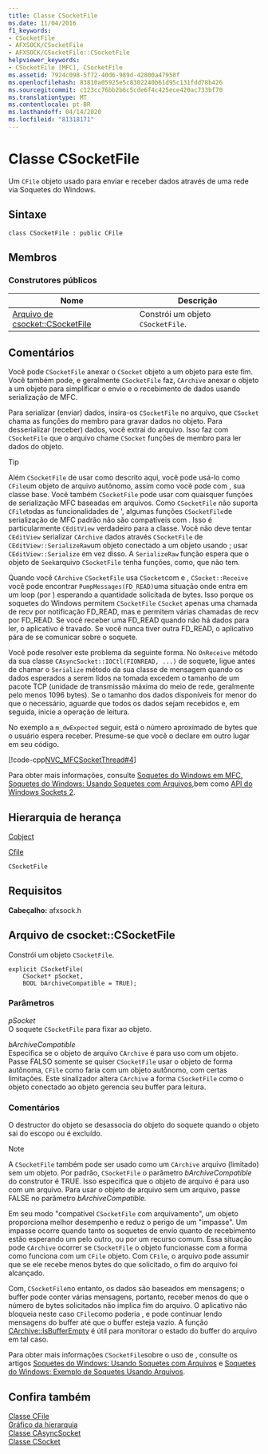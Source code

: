 ```yaml
---
title: Classe CSocketFile
ms.date: 11/04/2016
f1_keywords:
- CSocketFile
- AFXSOCK/CSocketFile
- AFXSOCK/CSocketFile::CSocketFile
helpviewer_keywords:
- CSocketFile [MFC], CSocketFile
ms.assetid: 7924c098-5f72-40d6-989d-42800a47958f
ms.openlocfilehash: 83810a05925e5c8302240b61d95c131fdd78b426
ms.sourcegitcommit: c123cc76bb2b6c5cde6f4c425ece420ac733bf70
ms.translationtype: MT
ms.contentlocale: pt-BR
ms.lasthandoff: 04/14/2020
ms.locfileid: "81318171"
---
```

# <a name="csocketfile-class"></a>Classe CSocketFile

Um `CFile` objeto usado para enviar e receber dados através de uma rede via Soquetes do Windows.

## <a name="syntax"></a>Sintaxe

```
class CSocketFile : public CFile
```

## <a name="members"></a>Membros

### <a name="public-constructors"></a>Construtores públicos

|Nome|Descrição|
|----------|-----------------|
|[Arquivo de csocket::CSocketFile](#csocketfile)|Constrói um objeto `CSocketFile`.|

## <a name="remarks"></a>Comentários

Você pode `CSocketFile` anexar o `CSocket` objeto a um objeto para este fim. Você também pode, e geralmente `CSocketFile` faz, `CArchive` anexar o objeto a um objeto para simplificar o envio e o recebimento de dados usando serialização de MFC.

Para serializar (enviar) dados, insira-os `CSocketFile` no arquivo, que `CSocket` chama as funções do membro para gravar dados no objeto. Para desserializar (receber) dados, você extrai do arquivo. Isso faz com `CSocketFile` que o arquivo chame `CSocket` funções de membro para ler dados do objeto.

> [!TIP]
> Além `CSocketFile` de usar como descrito aqui, você pode usá-lo como `CFile`um objeto de arquivo autônomo, assim como você pode com , sua classe base. Você também `CSocketFile` pode usar com quaisquer funções de serialização MFC baseadas em arquivos. Como `CSocketFile` não suporta `CFile`todas as funcionalidades de ', algumas funções `CSocketFile`de serialização de MFC padrão não são compatíveis com . Isso é particularmente `CEditView` verdadeiro para a classe. Você não deve tentar `CEditView` serializar `CArchive` dados através `CSocketFile` de `CEditView::SerializeRaw`um objeto conectado a um objeto usando ; usar `CEditView::Serialize` em vez disso. A `SerializeRaw` função espera que o objeto de `Seek`arquivo `CSocketFile` tenha funções, como, que não tem.

Quando você `CArchive` `CSocketFile` usa `CSocket`com e , `CSocket::Receive` você pode encontrar `PumpMessages(FD_READ)`uma situação onde entra em um loop (por ) esperando a quantidade solicitada de bytes. Isso porque os soquetes do Windows permitem `CSocketFile` `CSocket` apenas uma chamada de recv por notificação FD_READ, mas e permitem várias chamadas de recv por FD_READ. Se você receber uma FD_READ quando não há dados para ler, o aplicativo é travado. Se você nunca tiver outra FD_READ, o aplicativo pára de se comunicar sobre o soquete.

Você pode resolver este problema da seguinte forma. No `OnReceive` método da sua classe `CAsyncSocket::IOCtl(FIONREAD, ...)` de soquete, ligue antes de chamar o `Serialize` método da sua classe de mensagem quando os dados esperados a serem lidos na tomada excedem o tamanho de um pacote TCP (unidade de transmissão máxima do meio de rede, geralmente pelo menos 1096 bytes). Se o tamanho dos dados disponíveis for menor do que o necessário, aguarde que todos os dados sejam recebidos e, em seguida, inicie a operação de leitura.

No exemplo a `m_dwExpected` seguir, está o número aproximado de bytes que o usuário espera receber. Presume-se que você o declare em outro lugar em seu código.

[!code-cpp[NVC_MFCSocketThread#4](../../mfc/reference/codesnippet/cpp/csocketfile-class_1.cpp)]

Para obter mais informações, consulte [Soquetes do Windows em MFC,](../../mfc/windows-sockets-in-mfc.md) [Soquetes do Windows: Usando Soquetes com Arquivos,](../../mfc/windows-sockets-using-sockets-with-archives.md)bem como [API do Windows Sockets 2](/windows/win32/WinSock/windows-sockets-start-page-2).

## <a name="inheritance-hierarchy"></a>Hierarquia de herança

[Cobject](../../mfc/reference/cobject-class.md)

[Cfile](../../mfc/reference/cfile-class.md)

`CSocketFile`

## <a name="requirements"></a>Requisitos

**Cabeçalho:** afxsock.h

## <a name="csocketfilecsocketfile"></a><a name="csocketfile"></a>Arquivo de csocket::CSocketFile

Constrói um objeto `CSocketFile`.

```
explicit CSocketFile(
    CSocket* pSocket,
    BOOL bArchiveCompatible = TRUE);
```

### <a name="parameters"></a>Parâmetros

*pSocket*<br/>
O soquete `CSocketFile` para fixar ao objeto.

*bArchiveCompatible*<br/>
Especifica se o objeto de arquivo `CArchive` é para uso com um objeto. Passe FALSO somente se quiser `CSocketFile` usar o objeto de forma autônoma, `CFile` como faria com um objeto autônomo, com certas limitações. Este sinalizador altera `CArchive` a forma `CSocketFile` como o objeto conectado ao objeto gerencia seu buffer para leitura.

### <a name="remarks"></a>Comentários

O destructor do objeto se desassocia do objeto do soquete quando o objeto sai do escopo ou é excluído.

> [!NOTE]
> A `CSocketFile` também pode ser usado como um `CArchive` arquivo (limitado) sem um objeto. Por padrão, `CSocketFile` o parâmetro *bArchiveCompatible* do construtor é TRUE. Isso especifica que o objeto de arquivo é para uso com um arquivo. Para usar o objeto de arquivo sem um arquivo, passe FALSE no parâmetro *bArchiveCompatible.*

Em seu modo "compatível `CSocketFile` com arquivamento", um objeto proporciona melhor desempenho e reduz o perigo de um "impasse". Um impasse ocorre quando tanto os soquetes de envio quanto de recebimento estão esperando um pelo outro, ou por um recurso comum. Essa situação pode `CArchive` ocorrer se `CSocketFile` o objeto funcionasse com a forma como funciona com um `CFile` objeto. Com `CFile`, o arquivo pode assumir que se ele recebe menos bytes do que solicitado, o fim do arquivo foi alcançado.

Com, `CSocketFile`no entanto, os dados são baseados em mensagens; o buffer pode conter várias mensagens, portanto, receber menos do que o número de bytes solicitados não implica fim do arquivo. O aplicativo não bloqueia neste caso `CFile`como poderia , e pode continuar lendo mensagens do buffer até que o buffer esteja vazio. A função [CArchive::IsBufferEmpty](../../mfc/reference/carchive-class.md#isbufferempty) é útil para monitorar o estado do buffer do arquivo em tal caso.

Para obter mais informações `CSocketFile`sobre o uso de , consulte os artigos [Soquetes do Windows: Usando Soquetes com Arquivos](../../mfc/windows-sockets-using-sockets-with-archives.md) e [Soquetes do Windows: Exemplo de Soquetes Usando Arquivos](../../mfc/windows-sockets-example-of-sockets-using-archives.md).

## <a name="see-also"></a>Confira também

[Classe CFile](../../mfc/reference/cfile-class.md)<br/>
[Gráfico da hierarquia](../../mfc/hierarchy-chart.md)<br/>
[Classe CAsyncSocket](../../mfc/reference/casyncsocket-class.md)<br/>
[Classe CSocket](../../mfc/reference/csocket-class.md)
